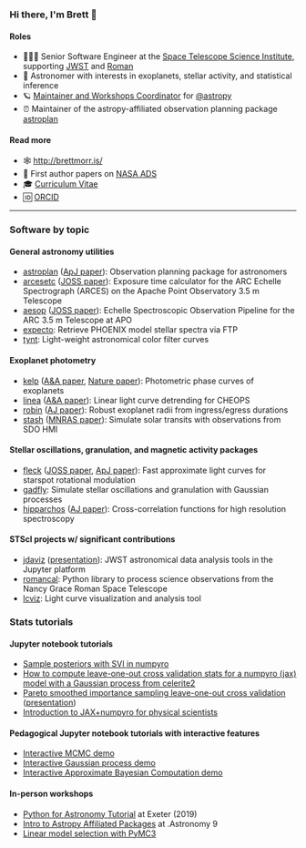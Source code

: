 ### Hi there, I'm Brett 👋

#### Roles
* 👨🏻‍💻 Senior Software Engineer at the [Space Telescope Science Institute](https://www.stsci.edu/), supporting [JWST](https://webb.nasa.gov/) and [Roman](https://roman.gsfc.nasa.gov)
* 🔭 Astronomer with interests in exoplanets, stellar activity, and statistical inference
* 🪐 [Maintainer and Workshops Coordinator](https://www.astropy.org/team.html) for [@astropy](https://github.com/astropy/astropy) 
* ⏰ Maintainer of the astropy-affiliated observation planning package [astroplan](https://github.com/astropy/astroplan)

#### Read more
* 🕸 http://brettmorr.is/
* 📝 First author papers on [NASA ADS](https://ui.adsabs.harvard.edu/public-libraries/0XXwPoW5Q362I-Dczvzwrg)
* 🎓 [Curriculum Vitae](https://bmorris3.github.io/about/BrettMorrisCV.pdf)
* 🆔 [ORCID](https://orcid.org/0000-0003-2528-3409)

*** 

### Software by topic

#### General astronomy utilities
* [astroplan](https://github.com/astropy/astroplan) ([ApJ paper](https://ui.adsabs.harvard.edu/abs/2018AJ....155..128M/abstract)): Observation planning package for astronomers
* [arcesetc](https://github.com/bmorris3/arcesetc) ([JOSS paper](https://ui.adsabs.harvard.edu/abs/2019JOSS....4.1130M/abstract)): Exposure time calculator for the ARC Echelle Spectrograph (ARCES) on the Apache Point Observatory 3.5 m Telescope
* [aesop](https://github.com/bmorris3/aesop) ([JOSS paper](https://ui.adsabs.harvard.edu/abs/2018JOSS....3..854M/abstract)): Echelle Spectroscopic Observation Pipeline for the ARC 3.5 m Telescope at APO
* [expecto](https://github.com/bmorris3/expecto): Retrieve PHOENIX model stellar spectra via FTP
* [tynt](https://github.com/bmorris3/tynt): Light-weight astronomical color filter curves
  
#### Exoplanet photometry
* [kelp](https://github.com/bmorris3/kelp) ([A&A paper](https://ui.adsabs.harvard.edu/abs/2022A%26A...660A.123M/abstract), [Nature paper](https://ui.adsabs.harvard.edu/abs/2021NatAs...5.1001H/abstract)): Photometric phase curves of exoplanets
* [linea](https://github.com/bmorris3/linea) ([A&A paper](https://ui.adsabs.harvard.edu/abs/2021A%26A...651L..12M/abstract)): Linear light curve detrending for CHEOPS
* [robin](https://github.com/bmorris3/robin) ([AJ paper](https://ui.adsabs.harvard.edu/abs/2018AJ....156...91M/abstract)): Robust exoplanet radii from ingress/egress durations
* [stash](https://astrostash.readthedocs.io/en/latest/) ([MNRAS paper](https://ui.adsabs.harvard.edu/abs/2020MNRAS.493.5489M/abstract)): Simulate solar transits with observations from SDO HMI

#### Stellar oscillations, granulation, and magnetic activity packages
* [fleck](https://github.com/bmorris3/fleck) ([JOSS paper](https://ui.adsabs.harvard.edu/abs/2020JOSS....5.2103M/abstract), [ApJ paper](https://ui.adsabs.harvard.edu/abs/2020ApJ...893...67M/abstract)): Fast approximate light curves for starspot rotational modulation
* [gadfly](https://github.com/bmorris3/gadfly): Simulate stellar oscillations and granulation with Gaussian processes
* [hipparchos](https://github.com/bmorris3/hipparchus) ([AJ paper](https://ui.adsabs.harvard.edu/abs/2020AJ....160....5M/abstract)): Cross-correlation functions for high resolution spectroscopy

#### STScI projects w/ significant contributions
* [jdaviz](https://github.com/spacetelescope/jdaviz) ([presentation](https://speakerdeck.com/brettmorris/interactive-data-visualization-and-analysis-with-jdaviz-dot-astronomy-12-2023)): JWST astronomical data analysis tools in the Jupyter platform
* [romancal](https://github.com/spacetelescope/romancal): Python library to process science observations from the Nancy Grace Roman Space Telescope
* [lcviz](https://github.com/spacetelescope/lcviz): Light curve visualization and analysis tool


### Stats tutorials

#### Jupyter notebook tutorials

* [Sample posteriors with SVI in numpyro](https://gist.github.com/bmorris3/10a9a59352271a91873054be038aeb44)
* [How to compute leave-one-out cross validation stats for a numpyro (jax) model with a Gaussian process from celerite2](https://gist.github.com/bmorris3/0557c13584c3fe321827eca788f37d02)
* [Pareto smoothed importance sampling leave-one-out cross validation](https://gist.github.com/bmorris3/a69842ce9384966feba965eb0d726da6) ([presentation](https://speakerdeck.com/brettmorris/a-practical-introduction-to-leave-one-out-cross-validation))
* [Introduction to JAX+numpyro for physical scientists](https://github.com/bmorris3/jax-code-coffee/)

#### Pedagogical Jupyter notebook tutorials with interactive features

* [Interactive MCMC demo](https://github.com/bmorris3/mcmc_interact)
* [Interactive Gaussian process demo](https://github.com/bmorris3/gp_interact)
* [Interactive Approximate Bayesian Computation demo](https://github.com/bmorris3/abc_interact)

#### In-person workshops

* [Python for Astronomy Tutorial](https://github.com/bmorris3/python-workshop-exeter-2019) at Exeter (2019)
* [Intro to Astropy Affiliated Packages](https://github.com/bmorris3/dotastro9_astroplan_astroquery) at .Astronomy 9
* [Linear model selection with PyMC3](https://github.com/bmorris3/linear-model-selection/)
